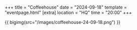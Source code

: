 +++
title = "Coffeehouse"
date = "2024-09-18"
template = "eventpage.html"
[extra]
location = "HQ"
time = "20:00"
+++

{{ bigimg(src="/images/coffeehouse-24-09-18.png") }}
